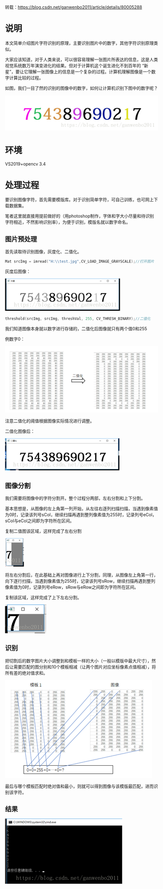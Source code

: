 转载：https://blog.csdn.net/ganwenbo2011/article/details/80005288

# 说明

本文简单介绍图片字符识别的原理，主要识别图片中的数字，其他字符识别原理类似。

大家应该知道，对于人类来说，可以很容易理解一张图片所表达的信息，这是人类视觉系统数万年演变进化的结果。但对于计算机这个诞生进化不到百年的 “新星”，要让它理解一张图像上的信息是一个复杂的过程。计算机理解图像是一个数字计算比较的过程。

如图，我们一目了然的识别的图像中的数字，如何让计算机识别下图中的数字呢？

![](images/20180419150816431.png)

# 环境

VS2019+opencv 3.4

# 处理过程

要识别图像字符，首先需要模版库。对于识别简单字符，可自己训练，也可网上下载数据集。

笔者这里就直接用提前做好的（用photoshop制作，字体和字大小尽量和待识别字符相近，不然影响识别率），为便于识别，模版名就以数字命名。

##  图片预处理

首先读取待识别图像，灰度化、二值化。

```c++
Mat srcImg = imread("H:\\test.jpg",CV_LOAD_IMAGE_GRAYSCALE);//打开图片
```

灰度后图像：

![](images/20180419150834218.png)

```c++
threshold(srcImg, srcImg, threshVal, 255, CV_THRESH_BINARY);//二值化
```

我们知道图像本身就以数字进行存储的，二值化后图像就只有两个值0和255

例数字0：

![](images/20180419150917637.png)

注意二值化的阈值根据图像实际情况进行调整。

二值化图像后：

![](images/20180419150924438.png)

## 图像分割

我们需要将图像中的字符分割开。整个过程分两部，左右分割和上下分割。

基本思想是，从图像的左上角第一列开始，从左往右逐列扫描扫描，当遇到像素值为0时，记录该列号sCol，继续扫描再遇到整列像素值为255时，记录列号eCol，sCol与eCol之间即为字符所在区间。

复制二值图该区域，这样完成了左右分割

![](images/2018041915093016.png)

将左右分割后，在此基础上再对图像进行上下分割，同理，从图像左上角第一行，向下逐行扫描，当遇到像素值为255时，记录该列号sRow，继续扫描再遇到整列像素值为0时，记录列号eRow，sRow与eRow之间即为字符所在区间。

复制该区域，这样完成了上下左右分割。

![](images/20180419150933380.png)

## 识别

把切割后的数字图片大小调整到和模板一样的大小（一般以模版中最大尺寸），然后让需要匹配的图分别和10个模板相减（让两个图片对应坐标像素点值相减），将所有差的绝对值求和。

![](images/20180419150946543.png)

最后与哪个模板匹配时绝对值和最小，则就可以得到图像与该模版最匹配，进而识别该字符。

## 结果

![](images/20180419150951741.png)